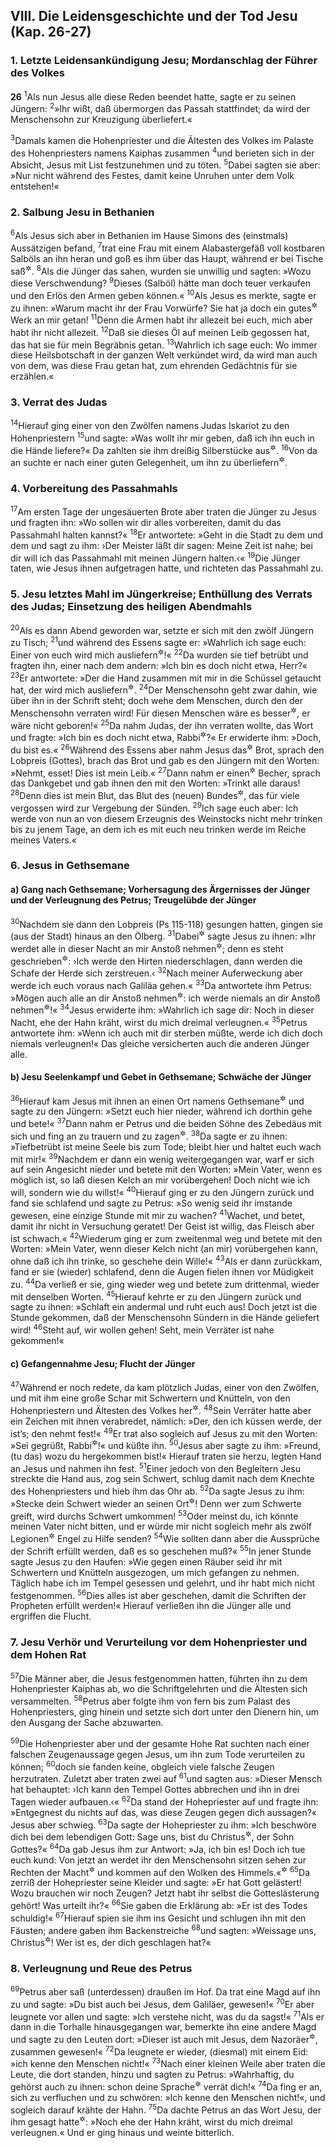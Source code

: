 ## VIII. Die Leidensgeschichte und der Tod Jesu (Kap. 26-27)

### 1. Letzte Leidensankündigung Jesu; Mordanschlag der Führer des Volkes

__26__
<sup>1</sup>Als nun Jesus alle diese Reden beendet hatte, sagte er zu seinen Jüngern:
<sup>2</sup>»Ihr wißt, daß übermorgen das Passah stattfindet; da wird der Menschensohn zur Kreuzigung überliefert.«

<sup>3</sup>Damals kamen die Hohenpriester und die Ältesten des Volkes im Palaste des Hohenpriesters namens Kaiphas zusammen
<sup>4</sup>und berieten sich in der Absicht, Jesus mit List festzunehmen und zu töten.
<sup>5</sup>Dabei sagten sie aber: »Nur nicht während des Festes, damit keine Unruhen unter dem Volk entstehen!«

### 2. Salbung Jesu in Bethanien

<sup>6</sup>Als Jesus sich aber in Bethanien im Hause Simons des (einstmals) Aussätzigen befand,
<sup>7</sup>trat eine Frau mit einem Alabastergefäß voll kostbaren Salböls an ihn heran und goß es ihm über das Haupt, während er bei Tische saß<sup title="bzw. lag">&#x2732;</sup>.
<sup>8</sup>Als die Jünger das sahen, wurden sie unwillig und sagten: »Wozu diese Verschwendung?
<sup>9</sup>Dieses (Salböl) hätte man doch teuer verkaufen und den Erlös den Armen geben können.«
<sup>10</sup>Als Jesus es merkte, sagte er zu ihnen: »Warum macht ihr der Frau Vorwürfe? Sie hat ja doch ein gutes<sup title="oder: schönes">&#x2732;</sup> Werk an mir getan!
<sup>11</sup>Denn die Armen habt ihr allezeit bei euch, mich aber habt ihr nicht allezeit.
<sup>12</sup>Daß sie dieses Öl auf meinen Leib gegossen hat, das hat sie für mein Begräbnis getan.
<sup>13</sup>Wahrlich ich sage euch: Wo immer diese Heilsbotschaft in der ganzen Welt verkündet wird, da wird man auch von dem, was diese Frau getan hat, zum ehrenden Gedächtnis für sie erzählen.«

### 3. Verrat des Judas

<sup>14</sup>Hierauf ging einer von den Zwölfen namens Judas Iskariot zu den Hohenpriestern
<sup>15</sup>und sagte: »Was wollt ihr mir geben, daß ich ihn euch in die Hände liefere?« Da zahlten sie ihm dreißig Silberstücke aus<sup title="Sach 11,12">&#x2732;</sup>.
<sup>16</sup>Von da an suchte er nach einer guten Gelegenheit, um ihn zu überliefern<sup title="= zu verraten">&#x2732;</sup>.

### 4. Vorbereitung des Passahmahls

<sup>17</sup>Am ersten Tage der ungesäuerten Brote aber traten die Jünger zu Jesus und fragten ihn: »Wo sollen wir dir alles vorbereiten, damit du das Passahmahl halten kannst?«
<sup>18</sup>Er antwortete: »Geht in die Stadt zu dem und dem und sagt zu ihm: ›Der Meister läßt dir sagen: Meine Zeit ist nahe; bei dir will ich das Passahmahl mit meinen Jüngern halten.‹«
<sup>19</sup>Die Jünger taten, wie Jesus ihnen aufgetragen hatte, und richteten das Passahmahl zu.

### 5. Jesu letztes Mahl im Jüngerkreise; Enthüllung des Verrats des Judas; Einsetzung des heiligen Abendmahls

<sup>20</sup>Als es dann Abend geworden war, setzte er sich mit den zwölf Jüngern zu Tisch;
<sup>21</sup>und während des Essens sagte er: »Wahrlich ich sage euch: Einer von euch wird mich ausliefern<sup title="= verraten">&#x2732;</sup>!«
<sup>22</sup>Da wurden sie tief betrübt und fragten ihn, einer nach dem andern: »Ich bin es doch nicht etwa, Herr?«
<sup>23</sup>Er antwortete: »Der die Hand zusammen mit mir in die Schüssel getaucht hat, der wird mich ausliefern<sup title="= verraten">&#x2732;</sup>.
<sup>24</sup>Der Menschensohn geht zwar dahin, wie über ihn in der Schrift steht; doch wehe dem Menschen, durch den der Menschensohn verraten wird! Für diesen Menschen wäre es besser<sup title="oder: das Beste">&#x2732;</sup>, er wäre nicht geboren!«
<sup>25</sup>Da nahm Judas, der ihn verraten wollte, das Wort und fragte: »Ich bin es doch nicht etwa, Rabbi<sup title="= Meister">&#x2732;</sup>?« Er erwiderte ihm: »Doch, du bist es.«
<sup>26</sup>Während des Essens aber nahm Jesus das<sup title="oder: ein">&#x2732;</sup> Brot, sprach den Lobpreis (Gottes), brach das Brot und gab es den Jüngern mit den Worten: »Nehmt, esset! Dies ist mein Leib.«
<sup>27</sup>Dann nahm er einen<sup title="oder: den">&#x2732;</sup> Becher, sprach das Dankgebet und gab ihnen den mit den Worten: »Trinkt alle daraus!
<sup>28</sup>Denn dies ist mein Blut, das Blut des (neuen) Bundes<sup title="2.Mose 24,8; Sach 9,11">&#x2732;</sup>, das für viele vergossen wird zur Vergebung der Sünden.
<sup>29</sup>Ich sage euch aber: Ich werde von nun an von diesem Erzeugnis des Weinstocks nicht mehr trinken bis zu jenem Tage, an dem ich es mit euch neu trinken werde im Reiche meines Vaters.«

### 6. Jesus in Gethsemane

#### a) Gang nach Gethsemane; Vorhersagung des Ärgernisses der Jünger und der Verleugnung des Petrus; Treugelübde der Jünger

<sup>30</sup>Nachdem sie dann den Lobpreis (Ps 115-118) gesungen hatten, gingen sie (aus der Stadt) hinaus an den Ölberg.
<sup>31</sup>Dabei<sup title="= unterwegs">&#x2732;</sup> sagte Jesus zu ihnen: »Ihr werdet alle in dieser Nacht an mir Anstoß nehmen<sup title="oder: irre werden">&#x2732;</sup>; denn es steht geschrieben<sup title="Sach 13,7">&#x2732;</sup>: ›Ich werde den Hirten niederschlagen, dann werden die Schafe der Herde sich zerstreuen.‹
<sup>32</sup>Nach meiner Auferweckung aber werde ich euch voraus nach Galiläa gehen.«
<sup>33</sup>Da antwortete ihm Petrus: »Mögen auch alle an dir Anstoß nehmen<sup title="oder: irre werden">&#x2732;</sup>: ich werde niemals an dir Anstoß nehmen<sup title="oder: irre werden">&#x2732;</sup>!«
<sup>34</sup>Jesus erwiderte ihm: »Wahrlich ich sage dir: Noch in dieser Nacht, ehe der Hahn kräht, wirst du mich dreimal verleugnen.«
<sup>35</sup>Petrus antwortete ihm: »Wenn ich auch mit dir sterben müßte, werde ich dich doch niemals verleugnen!« Das gleiche versicherten auch die anderen Jünger alle.

#### b) Jesu Seelenkampf und Gebet in Gethsemane; Schwäche der Jünger

<sup>36</sup>Hierauf kam Jesus mit ihnen an einen Ort namens Gethsemane<sup title="d.h. Ölkelter">&#x2732;</sup> und sagte zu den Jüngern: »Setzt euch hier nieder, während ich dorthin gehe und bete!«
<sup>37</sup>Dann nahm er Petrus und die beiden Söhne des Zebedäus mit sich und fing an zu trauern und zu zagen<sup title="vgl. Mk 14,33">&#x2732;</sup>.
<sup>38</sup>Da sagte er zu ihnen: »Tiefbetrübt ist meine Seele bis zum Tode; bleibt hier und haltet euch wach mit mir!«
<sup>39</sup>Nachdem er dann ein wenig weitergegangen war, warf er sich auf sein Angesicht nieder und betete mit den Worten: »Mein Vater, wenn es möglich ist, so laß diesen Kelch an mir vorübergehen! Doch nicht wie ich will, sondern wie du willst!«
<sup>40</sup>Hierauf ging er zu den Jüngern zurück und fand sie schlafend und sagte zu Petrus: »So wenig seid ihr imstande gewesen, eine einzige Stunde mit mir zu wachen?
<sup>41</sup>Wachet, und betet, damit ihr nicht in Versuchung geratet! Der Geist ist willig, das Fleisch aber ist schwach.«
<sup>42</sup>Wiederum ging er zum zweitenmal weg und betete mit den Worten: »Mein Vater, wenn dieser Kelch nicht (an mir) vorübergehen kann, ohne daß ich ihn trinke, so geschehe dein Wille!«
<sup>43</sup>Als er dann zurückkam, fand er sie (wieder) schlafend, denn die Augen fielen ihnen vor Müdigkeit zu.
<sup>44</sup>Da verließ er sie, ging wieder weg und betete zum drittenmal, wieder mit denselben Worten.
<sup>45</sup>Hierauf kehrte er zu den Jüngern zurück und sagte zu ihnen: »Schlaft ein andermal und ruht euch aus! Doch jetzt ist die Stunde gekommen, daß der Menschensohn Sündern in die Hände geliefert wird!
<sup>46</sup>Steht auf, wir wollen gehen! Seht, mein Verräter ist nahe gekommen!«

#### c) Gefangennahme Jesu; Flucht der Jünger

<sup>47</sup>Während er noch redete, da kam plötzlich Judas, einer von den Zwölfen, und mit ihm eine große Schar mit Schwertern und Knütteln, von den Hohenpriestern und Ältesten des Volkes her<sup title="= gesandt">&#x2732;</sup>.
<sup>48</sup>Sein Verräter hatte aber ein Zeichen mit ihnen verabredet, nämlich: »Der, den ich küssen werde, der ist’s; den nehmt fest!«
<sup>49</sup>Er trat also sogleich auf Jesus zu mit den Worten: »Sei gegrüßt, Rabbi<sup title="= Meister">&#x2732;</sup>!« und küßte ihn.
<sup>50</sup>Jesus aber sagte zu ihm: »Freund, (tu das) wozu du hergekommen bist!« Hierauf traten sie herzu, legten Hand an Jesus und nahmen ihn fest.
<sup>51</sup>Einer jedoch von den Begleitern Jesu streckte die Hand aus, zog sein Schwert, schlug damit nach dem Knechte des Hohenpriesters und hieb ihm das Ohr ab.
<sup>52</sup>Da sagte Jesus zu ihm: »Stecke dein Schwert wieder an seinen Ort<sup title="= in die Scheide">&#x2732;</sup>! Denn wer zum Schwerte greift, wird durchs Schwert umkommen!
<sup>53</sup>Oder meinst du, ich könnte meinen Vater nicht bitten, und er würde mir nicht sogleich mehr als zwölf Legionen<sup title="= Heerscharen; vgl. Mk 5,9">&#x2732;</sup> Engel zu Hilfe senden?
<sup>54</sup>Wie sollten dann aber die Aussprüche der Schrift erfüllt werden, daß es so geschehen muß?«
<sup>55</sup>In jener Stunde sagte Jesus zu den Haufen: »Wie gegen einen Räuber seid ihr mit Schwertern und Knütteln ausgezogen, um mich gefangen zu nehmen. Täglich habe ich im Tempel gesessen und gelehrt, und ihr habt mich nicht festgenommen.
<sup>56</sup>Dies alles ist aber geschehen, damit die Schriften der Propheten erfüllt werden!« Hierauf verließen ihn die Jünger alle und ergriffen die Flucht.

### 7. Jesu Verhör und Verurteilung vor dem Hohenpriester und dem Hohen Rat

<sup>57</sup>Die Männer aber, die Jesus festgenommen hatten, führten ihn zu dem Hohenpriester Kaiphas ab, wo die Schriftgelehrten und die Ältesten sich versammelten.
<sup>58</sup>Petrus aber folgte ihm von fern bis zum Palast des Hohenpriesters, ging hinein und setzte sich dort unter den Dienern hin, um den Ausgang der Sache abzuwarten.

<sup>59</sup>Die Hohenpriester aber und der gesamte Hohe Rat suchten nach einer falschen Zeugenaussage gegen Jesus, um ihn zum Tode verurteilen zu können;
<sup>60</sup>doch sie fanden keine, obgleich viele falsche Zeugen herzutraten. Zuletzt aber traten zwei auf
<sup>61</sup>und sagten aus: »Dieser Mensch hat behauptet: ›Ich kann den Tempel Gottes abbrechen und ihn in drei Tagen wieder aufbauen.‹«
<sup>62</sup>Da stand der Hohepriester auf und fragte ihn: »Entgegnest du nichts auf das, was diese Zeugen gegen dich aussagen?« Jesus aber schwieg.
<sup>63</sup>Da sagte der Hohepriester zu ihm: »Ich beschwöre dich bei dem lebendigen Gott: Sage uns, bist du Christus<sup title="= der Messias">&#x2732;</sup>, der Sohn Gottes?«
<sup>64</sup>Da gab Jesus ihm zur Antwort: »Ja, ich bin es! Doch ich tue euch kund: Von jetzt an werdet ihr den Menschensohn sitzen sehen zur Rechten der Macht<sup title="= des Allmächtigen">&#x2732;</sup> und kommen auf den Wolken des Himmels.«<sup title="Dan 7,13; Ps 110,1">&#x2732;</sup>
<sup>65</sup>Da zerriß der Hohepriester seine Kleider und sagte: »Er hat Gott gelästert! Wozu brauchen wir noch Zeugen? Jetzt habt ihr selbst die Gotteslästerung gehört! Was urteilt ihr?«
<sup>66</sup>Sie gaben die Erklärung ab: »Er ist des Todes schuldig!«
<sup>67</sup>Hierauf spien sie ihm ins Gesicht und schlugen ihn mit den Fäusten; andere gaben ihm Backenstreiche
<sup>68</sup>und sagten: »Weissage uns, Christus<sup title="= Messias">&#x2732;</sup>! Wer ist es, der dich geschlagen hat?«

### 8. Verleugnung und Reue des Petrus

<sup>69</sup>Petrus aber saß (unterdessen) draußen im Hof. Da trat eine Magd auf ihn zu und sagte: »Du bist auch bei Jesus, dem Galiläer, gewesen!«
<sup>70</sup>Er aber leugnete vor allen und sagte: »Ich verstehe nicht, was du da sagst!«
<sup>71</sup>Als er dann in die Torhalle hinausgegangen war, bemerkte ihn eine andere Magd und sagte zu den Leuten dort: »Dieser ist auch mit Jesus, dem Nazoräer<sup title="vgl. 2,23">&#x2732;</sup>, zusammen gewesen!«
<sup>72</sup>Da leugnete er wieder, (diesmal) mit einem Eid: »ich kenne den Menschen nicht!«
<sup>73</sup>Nach einer kleinen Weile aber traten die Leute, die dort standen, hinzu und sagten zu Petrus: »Wahrhaftig, du gehörst auch zu ihnen: schon deine Sprache<sup title="= Mundart">&#x2732;</sup> verrät dich!«
<sup>74</sup>Da fing er an, sich zu verfluchen und zu schwören: »Ich kenne den Menschen nicht!«, und sogleich darauf krähte der Hahn.
<sup>75</sup>Da dachte Petrus an das Wort Jesu, der ihm gesagt hatte<sup title="vgl. V.34">&#x2732;</sup>: »Noch ehe der Hahn kräht, wirst du mich dreimal verleugnen.« Und er ging hinaus und weinte bitterlich.